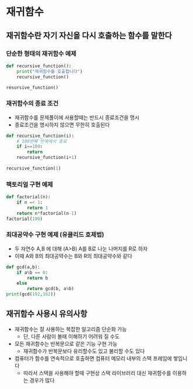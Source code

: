 # 재귀함수 

## 재귀함수란 자기 자신을 다시 호출하는 함수를 말한다 



###  단순한 형태의 재귀함수 예제 

```python
def recursive_function():
    print("재귀함수를 호출합니다")
    recursive_function()

resursive_function()
```



### 재귀함수의 종료 조건 

- 재귀함수를 문제풀이에 사용할때는 반드시 종료조건을 명시 
- 종료조건을 명시하지 않으면 무한히 호출된다



```python
def recursive_function(i):
    # 100번째 반복에서 종료 
    if i==100:
        return 
    recursive_function(i+1)
    
recursive_function(1)
```





### 팩토리얼 구현 예제

```python
def factorial(n):
    if n =< 1:
        return 1 
    return n*factorial(n-1)
factorial(100)
```



### 최대공약수 구현 예제 (유클리드 호제법)

- 두 자연수 A,B 에 대해 (A>B) A를 B로 나눈 나머지를 R로 하자 
- 이때 A와 B의 최대공약수는 B와 R의 최대공약수와 같다  

```python
def gcd(a,b):
    if a%b == 0:
        return b
    else
    	return gcd(b, a%b)
print(gcd(192,162))
```



## 재귀함수 사용시 유의사항 

- 재귀함수는 잘 사용하는 복잡한 알고리즘 단순화 가능 
  - 단, 다른 사람이 볼때 이해하기 어려워 질 수도 
- 모든 재귀함수는 반복문으로 같은 기능 구현 가능 
  - 재귀함수가 반복문보다 유리할수도 있고 불리할 수도 있다 
- 컴퓨터가 함수를 연속적으로 호출하면 컴퓨터 메모리 내부의 스택 프레임에 쌓입니다 
  - 따라서 스택을 사용해야 할때 구현상 스택 라이브러리 대신 재귀함수를 이용하는 경우가 많다 
